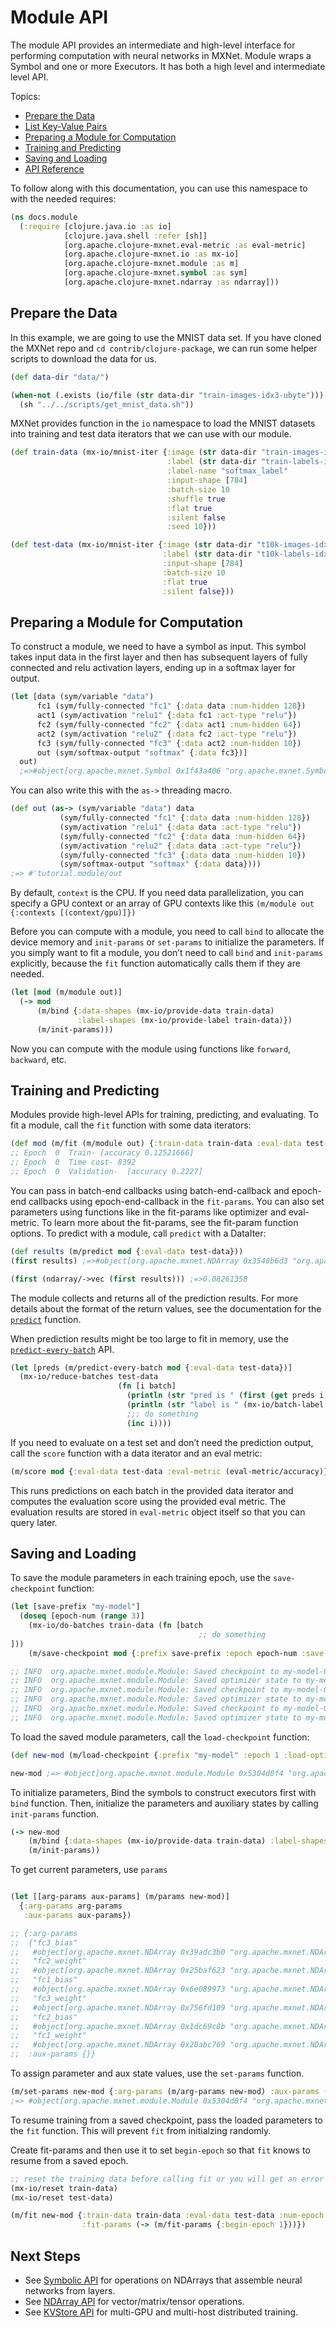 <!---
  Licensed to the Apache Software Foundation (ASF) under one
  or more contributor license agreements.  See the NOTICE file
  distributed with this work for additional information
  regarding copyright ownership.  The ASF licenses this file
  to you under the Apache License, Version 2.0 (the
  "License"); you may not use this file except in compliance
  with the License.  You may obtain a copy of the License at

    http://www.apache.org/licenses/LICENSE-2.0

  Unless required by applicable law or agreed to in writing,
  software distributed under the License is distributed on an
  "AS IS" BASIS, WITHOUT WARRANTIES OR CONDITIONS OF ANY
  KIND, either express or implied.  See the License for the
  specific language governing permissions and limitations
  under the License.
-->

# Module API
The module API provides an intermediate and high-level interface for performing computation with neural networks in MXNet. Module wraps a Symbol and one or more Executors. It has both a high level and intermediate level API.


Topics:

* [Prepare the Data](#prepare-the-data)
* [List Key-Value Pairs](#list-key-value-pairs)
* [Preparing a Module for Computation](#preparing-a-module-for-computation)
* [Training and Predicting](#training-and-predicting)
* [Saving and Loading](#saving-and-loading)
* [API Reference](http://mxnet.incubator.apache.org/api/clojure/docs/org.apache.clojure-mxnet.module.html)


To follow along with this documentation, you can use this namespace to with the needed requires:

```clojure
(ns docs.module
  (:require [clojure.java.io :as io]
            [clojure.java.shell :refer [sh]]
            [org.apache.clojure-mxnet.eval-metric :as eval-metric]
            [org.apache.clojure-mxnet.io :as mx-io]
            [org.apache.clojure-mxnet.module :as m]
            [org.apache.clojure-mxnet.symbol :as sym]
            [org.apache.clojure-mxnet.ndarray :as ndarray]))
```

## Prepare the Data

In this example, we are going to use the MNIST data set. If you have cloned the MXNet repo and `cd contrib/clojure-package`, we can run some helper scripts to download the data for us.

```clojure
(def data-dir "data/")

(when-not (.exists (io/file (str data-dir "train-images-idx3-ubyte")))
  (sh "../../scripts/get_mnist_data.sh"))
```

MXNet provides function in the `io` namespace to load the MNIST datasets into training and test data iterators that we can use with our module.

```clojure
(def train-data (mx-io/mnist-iter {:image (str data-dir "train-images-idx3-ubyte")
                                   :label (str data-dir "train-labels-idx1-ubyte")
                                   :label-name "softmax_label"
                                   :input-shape [784]
                                   :batch-size 10
                                   :shuffle true
                                   :flat true
                                   :silent false
                                   :seed 10}))

(def test-data (mx-io/mnist-iter {:image (str data-dir "t10k-images-idx3-ubyte")
                                  :label (str data-dir "t10k-labels-idx1-ubyte")
                                  :input-shape [784]
                                  :batch-size 10
                                  :flat true
                                  :silent false}))
```


## Preparing a Module for Computation

To construct a module, we need to have a symbol as input. This symbol takes input data in the first layer and then has subsequent layers of fully connected and relu activation layers, ending up in a softmax layer for output.

```clojure
(let [data (sym/variable "data")
      fc1 (sym/fully-connected "fc1" {:data data :num-hidden 128})
      act1 (sym/activation "relu1" {:data fc1 :act-type "relu"})
      fc2 (sym/fully-connected "fc2" {:data act1 :num-hidden 64})
      act2 (sym/activation "relu2" {:data fc2 :act-type "relu"})
      fc3 (sym/fully-connected "fc3" {:data act2 :num-hidden 10})
      out (sym/softmax-output "softmax" {:data fc3})]
  out)
  ;=>#object[org.apache.mxnet.Symbol 0x1f43a406 "org.apache.mxnet.Symbol@1f43a406"]
```

You can also write this with the `as->` threading macro.

```clojure
(def out (as-> (sym/variable "data") data
           (sym/fully-connected "fc1" {:data data :num-hidden 128})
           (sym/activation "relu1" {:data data :act-type "relu"})
           (sym/fully-connected "fc2" {:data data :num-hidden 64})
           (sym/activation "relu2" {:data data :act-type "relu"})
           (sym/fully-connected "fc3" {:data data :num-hidden 10})
           (sym/softmax-output "softmax" {:data data})))
;=> #'tutorial.module/out
```


By default, `context` is the CPU. If you need data parallelization, you can specify a GPU context or an array of GPU contexts like this `(m/module out {:contexts [(context/gpu)]})`

Before you can compute with a module, you need to call `bind` to allocate the device memory and `init-params` or `set-params` to initialize the parameters. If you simply want to fit a module, you don’t need to call `bind` and `init-params` explicitly, because the `fit` function automatically calls them if they are needed.

```clojure
(let [mod (m/module out)]
  (-> mod
      (m/bind {:data-shapes (mx-io/provide-data train-data)
               :label-shapes (mx-io/provide-label train-data)})
      (m/init-params)))
```

Now you can compute with the module using functions like `forward`, `backward`, etc.

## Training and Predicting

Modules provide high-level APIs for training, predicting, and evaluating. To fit a module, call the `fit` function with some data iterators:

```clojure
(def mod (m/fit (m/module out) {:train-data train-data :eval-data test-data :num-epoch 1}))
;; Epoch  0  Train- [accuracy 0.12521666]
;; Epoch  0  Time cost- 8392
;; Epoch  0  Validation-  [accuracy 0.2227]
```

You can pass in batch-end callbacks using batch-end-callback and epoch-end callbacks using epoch-end-callback in the `fit-params`. You can also set parameters using functions like in the fit-params like optimizer and eval-metric. To learn more about the fit-params, see the fit-param function options. To predict with a module, call `predict` with a DataIter:

```clojure
(def results (m/predict mod {:eval-data test-data}))
(first results) ;=>#object[org.apache.mxnet.NDArray 0x3540b6d3 "org.apache.mxnet.NDArray@a48686ec"]

(first (ndarray/->vec (first results))) ;=>0.08261358
```

The module collects and returns all of the prediction results. For more details about the format of the return values, see the documentation for the [`predict`](docs/org.apache.clojure-mxnet.module.html#var-fit-params) function.

When prediction results might be too large to fit in memory, use the [`predict-every-batch`](docs/org.apache.clojure-mxnet.module.html#predict-every-batch) API.

```clojure
(let [preds (m/predict-every-batch mod {:eval-data test-data})]
  (mx-io/reduce-batches test-data
                        (fn [i batch]
                          (println (str "pred is " (first (get preds i))))
                          (println (str "label is " (mx-io/batch-label batch)))
                          ;;; do something
                          (inc i))))
```

If you need to evaluate on a test set and don’t need the prediction output, call the `score` function with a data iterator and an eval metric:

```clojure
(m/score mod {:eval-data test-data :eval-metric (eval-metric/accuracy)}) ;=>["accuracy" 0.2227]
```

This runs predictions on each batch in the provided data iterator and computes the evaluation score using the provided eval metric. The evaluation results are stored in `eval-metric` object itself so that you can query later.


## Saving and Loading

To save the module parameters in each training epoch, use the `save-checkpoint` function:

```clojure
(let [save-prefix "my-model"]
  (doseq [epoch-num (range 3)]
    (mx-io/do-batches train-data (fn [batch
                                          ;; do something
]))
    (m/save-checkpoint mod {:prefix save-prefix :epoch epoch-num :save-opt-states true})))

;; INFO  org.apache.mxnet.module.Module: Saved checkpoint to my-model-0000.params
;; INFO  org.apache.mxnet.module.Module: Saved optimizer state to my-model-0000.states
;; INFO  org.apache.mxnet.module.Module: Saved checkpoint to my-model-0001.params
;; INFO  org.apache.mxnet.module.Module: Saved optimizer state to my-model-0001.states
;; INFO  org.apache.mxnet.module.Module: Saved checkpoint to my-model-0002.params
;; INFO  org.apache.mxnet.module.Module: Saved optimizer state to my-model-0002.states

```

To load the saved module parameters, call the `load-checkpoint` function:

```clojure
(def new-mod (m/load-checkpoint {:prefix "my-model" :epoch 1 :load-optimizer-states true}))

new-mod ;=> #object[org.apache.mxnet.module.Module 0x5304d0f4 "org.apache.mxnet.module.Module@5304d0f4"]
```

To initialize parameters, Bind the symbols to construct executors first with `bind` function. Then, initialize the parameters and auxiliary states by calling `init-params` function.

```clojure
(-> new-mod
    (m/bind {:data-shapes (mx-io/provide-data train-data) :label-shapes (mx-io/provide-label train-data)})
    (m/init-params))
```

To get current parameters, use `params`

```clojure

(let [[arg-params aux-params] (m/params new-mod)]
  {:arg-params arg-params
   :aux-params aux-params})

;; {:arg-params
;;  {"fc3_bias"
;;   #object[org.apache.mxnet.NDArray 0x39adc3b0 "org.apache.mxnet.NDArray@49caf426"],
;;   "fc2_weight"
;;   #object[org.apache.mxnet.NDArray 0x25baf623 "org.apache.mxnet.NDArray@a6c8f9ac"],
;;   "fc1_bias"
;;   #object[org.apache.mxnet.NDArray 0x6e089973 "org.apache.mxnet.NDArray@9f91d6eb"],
;;   "fc3_weight"
;;   #object[org.apache.mxnet.NDArray 0x756fd109 "org.apache.mxnet.NDArray@2dd0fe3c"],
;;   "fc2_bias"
;;   #object[org.apache.mxnet.NDArray 0x1dc69c8b "org.apache.mxnet.NDArray@d128f73d"],
;;   "fc1_weight"
;;   #object[org.apache.mxnet.NDArray 0x20abc769 "org.apache.mxnet.NDArray@b8e1c5e8"]},
;;  :aux-params {}}

```

To assign parameter and aux state values, use the `set-params` function.

```clojure
(m/set-params new-mod {:arg-params (m/arg-params new-mod) :aux-params (m/aux-params new-mod)})
;=> #object[org.apache.mxnet.module.Module 0x5304d0f4 "org.apache.mxnet.module.Module@5304d0f4"]
```

To resume training from a saved checkpoint, pass the loaded parameters to the `fit` function. This will prevent `fit` from initialzing randomly.

Create fit-params and then use it to set `begin-epoch` so that `fit` knows to resume from a saved epoch.

```clojure
;; reset the training data before calling fit or you will get an error
(mx-io/reset train-data)
(mx-io/reset test-data)

(m/fit new-mod {:train-data train-data :eval-data test-data :num-epoch 2
                :fit-params (-> (m/fit-params {:begin-epoch 1}))})

```


## Next Steps
* See [Symbolic API](symbol.md) for operations on NDArrays that assemble neural networks from layers.
* See [NDArray API](ndarray.md) for vector/matrix/tensor operations.
* See [KVStore API](kvstore.md) for multi-GPU and multi-host distributed training.
